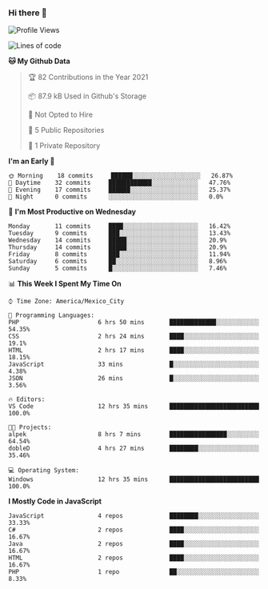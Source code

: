 ### Hi there 👋

<!--START_SECTION:waka-->
![Profile Views](http://img.shields.io/badge/Profile%20Views-0-blue)

![Lines of code](https://img.shields.io/badge/From%20Hello%20World%20I%27ve%20Written-1.8%20million%20lines%20of%20code-blue)

**🐱 My Github Data** 

> 🏆 82 Contributions in the Year 2021
 > 
> 📦 87.9 kB Used in Github's Storage 
 > 
> 🚫 Not Opted to Hire
 > 
> 📜 5 Public Repositories 
 > 
> 🔑 1 Private Repository 
 > 
**I'm an Early 🐤** 

```text
🌞 Morning    18 commits     ██████░░░░░░░░░░░░░░░░░░░   26.87% 
🌆 Daytime    32 commits     ████████████░░░░░░░░░░░░░   47.76% 
🌃 Evening    17 commits     ██████░░░░░░░░░░░░░░░░░░░   25.37% 
🌙 Night      0 commits      ░░░░░░░░░░░░░░░░░░░░░░░░░   0.0%

```
📅 **I'm Most Productive on Wednesday** 

```text
Monday       11 commits     ████░░░░░░░░░░░░░░░░░░░░░   16.42% 
Tuesday      9 commits      ███░░░░░░░░░░░░░░░░░░░░░░   13.43% 
Wednesday    14 commits     █████░░░░░░░░░░░░░░░░░░░░   20.9% 
Thursday     14 commits     █████░░░░░░░░░░░░░░░░░░░░   20.9% 
Friday       8 commits      ███░░░░░░░░░░░░░░░░░░░░░░   11.94% 
Saturday     6 commits      ██░░░░░░░░░░░░░░░░░░░░░░░   8.96% 
Sunday       5 commits      █░░░░░░░░░░░░░░░░░░░░░░░░   7.46%

```


📊 **This Week I Spent My Time On** 

```text
⌚︎ Time Zone: America/Mexico_City

💬 Programming Languages: 
PHP                      6 hrs 50 mins       █████████████░░░░░░░░░░░░   54.35% 
CSS                      2 hrs 24 mins       ████░░░░░░░░░░░░░░░░░░░░░   19.1% 
HTML                     2 hrs 17 mins       ████░░░░░░░░░░░░░░░░░░░░░   18.15% 
JavaScript               33 mins             █░░░░░░░░░░░░░░░░░░░░░░░░   4.38% 
JSON                     26 mins             █░░░░░░░░░░░░░░░░░░░░░░░░   3.56%

🔥 Editors: 
VS Code                  12 hrs 35 mins      █████████████████████████   100.0%

🐱‍💻 Projects: 
alpek                    8 hrs 7 mins        ████████████████░░░░░░░░░   64.54% 
dobleD                   4 hrs 27 mins       ████████░░░░░░░░░░░░░░░░░   35.46%

💻 Operating System: 
Windows                  12 hrs 35 mins      █████████████████████████   100.0%

```

**I Mostly Code in JavaScript** 

```text
JavaScript               4 repos             ████████░░░░░░░░░░░░░░░░░   33.33% 
C#                       2 repos             ████░░░░░░░░░░░░░░░░░░░░░   16.67% 
Java                     2 repos             ████░░░░░░░░░░░░░░░░░░░░░   16.67% 
HTML                     2 repos             ████░░░░░░░░░░░░░░░░░░░░░   16.67% 
PHP                      1 repo              ██░░░░░░░░░░░░░░░░░░░░░░░   8.33%

```



<!--END_SECTION:waka-->

<!--
**JorgeGinez/JorgeGinez** is a ✨ _special_ ✨ repository because its `README.md` (this file) appears on your GitHub profile.

Here are some ideas to get you started:

- 🔭 I’m currently working on ...
- 🌱 I’m currently learning ...
- 👯 I’m looking to collaborate on ...
- 🤔 I’m looking for help with ...
- 💬 Ask me about ...
- 📫 How to reach me: ...
- 😄 Pronouns: ...
- ⚡ Fun fact: ...
-->

